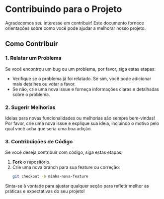 # Contribuindo para o Projeto

Agradecemos seu interesse em contribuir! Este documento fornece orientações sobre como você pode ajudar a melhorar nosso projeto.

## Como Contribuir

### 1. Relatar um Problema
Se você encontrou um bug ou um problema, por favor, siga estas etapas:
- Verifique se o problema já foi relatado. Se sim, você pode adicionar mais detalhes ou votar a favor.
- Se não, crie uma nova issue e forneça informações claras e detalhadas sobre o problema.

### 2. Sugerir Melhorias
Ideias para novas funcionalidades ou melhorias são sempre bem-vindas! Por favor, crie uma nova issue e explique sua ideia, incluindo o motivo pelo qual você acha que seria uma boa adição.

### 3. Contribuições de Código
Se você deseja contribuir com código, siga estas etapas:
1. **Fork** o repositório.
2. Crie uma nova branch para sua feature ou correção:
   ```bash
   git checkout -b minha-nova-feature

   
Sinta-se à vontade para ajustar qualquer seção para refletir melhor as práticas e expectativas do seu projeto!

